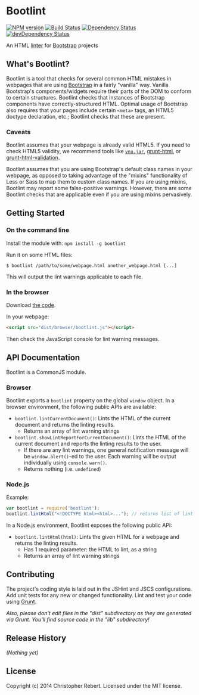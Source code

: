 # Bootlint
[![NPM version](https://badge.fury.io/js/bootlint.svg)](http://badge.fury.io/js/bootlint)
[![Build Status](https://travis-ci.org/cvrebert/bootlint.svg?branch=master)](https://travis-ci.org/cvrebert/bootlint)
[![Dependency Status](https://david-dm.org/cvrebert/bootlint.svg)](https://david-dm.org/cvrebert/bootlint)
[![devDependency Status](https://david-dm.org/cvrebert/bootlint/dev-status.svg)](https://david-dm.org/cvrebert/bootlint#info=devDependencies)

An HTML [linter](http://en.wikipedia.org/wiki/Lint_(software)) for [Bootstrap](http://getbootstrap.com) projects

## What's Bootlint?
Bootlint is a tool that checks for several common HTML mistakes in webpages that are using [Bootstrap](http://getbootstrap.com) in a fairly "vanilla" way. Vanilla Bootstrap's components/widgets require their parts of the DOM to conform to certain structures. Bootlint checks that instances of Bootstrap components have correctly-structured HTML. Optimal usage of Bootstrap also requires that your pages include certain `<meta>` tags, an HTML5 doctype declaration, etc.; Bootlint checks that these are present.

### Caveats
Bootlint assumes that your webpage is already valid HTML5. If you need to check HTML5 validity, we recommend tools like [`vnu.jar`](https://github.com/validator/validator.github.io), [grunt-html](https://www.npmjs.org/package/grunt-html), or [grunt-html-validation](https://www.npmjs.org/package/grunt-html-validation).

Bootlint assumes that you are using Bootstrap's default class names in your webpage, as opposed to taking advantage of the "mixins" functionality of Less or Sass to map them to custom class names. If you are using mixins, Bootlint may report some false-positive warnings. However, there are some Bootlint checks that are applicable even if you are using mixins pervasively.

## Getting Started
### On the command line
Install the module with: `npm install -g bootlint`

Run it on some HTML files:
```
$ bootlint /path/to/some/webpage.html another_webpage.html [...]
```

This will output the lint warnings applicable to each file.

### In the browser
Download [the code](https://raw.github.com/cvrebert/bootlint/master/dist/browser/bootlint.js).

In your webpage:

```html
<script src="dist/browser/bootlint.js"></script>
```

Then check the JavaScript console for lint warning messages.

## API Documentation
Bootlint is a CommonJS module.

### Browser
Bootlint exports a `bootlint` property on the global `window` object.
In a browser environment, the following public APIs are available:

* `bootlint.lintCurrentDocument()`: Lints the HTML of the current document and returns the linting results.
  * Returns an array of lint warning strings
* `bootlint.showLintReportForCurrentDocument()`: Lints the HTML of the current document and reports the linting results to the user.
  * If there are any lint warnings, one general notification message will be `window.alert()`-ed to the user. Each warning will be output individually using `console.warn()`.
  * Returns nothing (i.e. `undefined`)

### Node.js

Example:

```javascript
var bootlint = require('bootlint');
bootlint.lintHtml("<!DOCTYPE html><html>..."); // returns list of lint warning messages
```

In a Node.js environment, Bootlint exposes the following public API:

* `bootlint.lintHtml(html)`: Lints the given HTML for a webpage and returns the linting results.
  * Has 1 required parameter: the HTML to lint, as a string
  * Returns an array of lint warning strings

## Contributing
The project's coding style is laid out in the JSHint and JSCS configurations. Add unit tests for any new or changed functionality. Lint and test your code using [Grunt](http://gruntjs.com/).

_Also, please don't edit files in the "dist" subdirectory as they are generated via Grunt. You'll find source code in the "lib" subdirectory!_

## Release History
_(Nothing yet)_

## License

Copyright (c) 2014 Christopher Rebert. Licensed under the MIT license.
